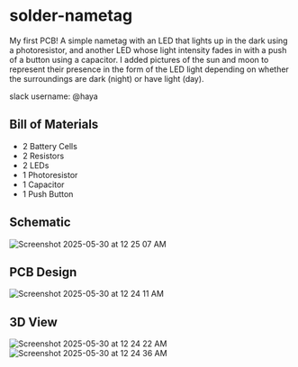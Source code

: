 # solder-nametag
My first PCB! A simple nametag with an  LED that lights up in the dark using a photoresistor, and another LED whose light intensity fades in with a push of a button using a capacitor. I added pictures of the sun and moon to represent their presence in the form of the LED light depending on whether the surroundings are dark (night) or have light (day).

slack username: @haya

## Bill of Materials
- 2 Battery Cells
- 2 Resistors
- 2 LEDs
- 1 Photoresistor
- 1 Capacitor
- 1 Push Button

## Schematic
![Screenshot 2025-05-30 at 12 25 07 AM](https://github.com/user-attachments/assets/f43190ea-a2bd-4e2f-95a2-9b1cf4abfe78)

## PCB Design
![Screenshot 2025-05-30 at 12 24 11 AM](https://github.com/user-attachments/assets/b652557a-3d30-4363-9f8c-669756e960a2)

## 3D View
![Screenshot 2025-05-30 at 12 24 22 AM](https://github.com/user-attachments/assets/087bda80-244a-4c27-9208-a92583a43abf)
![Screenshot 2025-05-30 at 12 24 36 AM](https://github.com/user-attachments/assets/0d458578-a843-48f0-85b4-932c05cb33fd)


